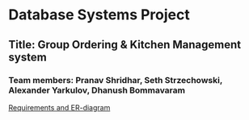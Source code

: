# Database Systems Project
## Title: Group Ordering & Kitchen Management system
### Team members: Pranav Shridhar, Seth Strzechowski, Alexander Yarkulov, Dhanush Bommavaram

[Requirements and ER-diagram](https://docs.google.com/document/d/1oLWyhYwH385UaZRH21bErTq2O_x-Trv6vp0oQzHxTOQ/edit?usp=sharing)
